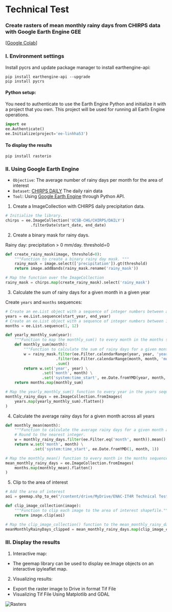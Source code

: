 
# Technical Test
### Create rasters of mean monthly rainy days from CHIRPS data with Google Earth Engine GEE

[[Google Colab](
https://colab.research.google.com/github/linh-ktran/technical-test-it4r/blob/main/Avg_rainy_days_rasters.ipynb)]

### I. Environment settings

Install pycrs and update package manager to install earthengine-api:
```
pip install earthengine-api --upgrade
pip install pycrs
```
#### Python setup:
You need to authenticate to use the Earth Engine Python and initialize it with a project that you own. This project will be used for running all Earth Engine operations.
```python
import ee
ee.Authenticate()
ee.Initialize(project='ee-linhha53')
```
#### To display the results
```
pip install rasterio
```

### II. Using Google Earth Engine

- `Objective`: The average number of rainy days per month for the area of interest
- `Dataset`:  [CHIRPS DAILY](https://www.chc.ucsb.edu/data/chirps) The daily rain data 
- `Tool`: Using [Google Earth Engine](https://developers.google.com/earth-engine)  through Python API.

1. Create a ImageCollection with CHIRPS daily precipitation data.
```python
# Initialize the library.
chirps = ee.ImageCollection('UCSB-CHG/CHIRPS/DAILY')
           .filterDate(start_date, end_date)
```

2. Create a binary mask for rainy days.

Rainy day: precipitation > 0 mm/day. threshold=0
```python
def create_rainy_mask(image, threshold=0):
    """Function to create a binary rainy day mask. """
    rainy_mask = image.select(['precipitation']).gt(threshold)
    return image.addBands(rainy_mask.rename('rainy_mask'))

# Map the function over the ImageCollection
rainy_mask = chirps.map(create_rainy_mask).select('rainy_mask')
```

3. Calculate the sum of rainy days for a given month in a given year

Create `years` and `months` sequences:
```python
# Create an ee.List object with a sequence of integer numbers between a start year and an end year
years = ee.List.sequence(start_year, end_year)
# Create an ee.List object with a sequence of integer numbers between 1 and 12 (months)
months = ee.List.sequence(1, 12)
```

```python
def yearly_monthly_sum(year):
    """Function to map the monthly_sum() to every month in the months sequences."""
    def monthly_sum(month):
        """Function to calculate the sum of rainy days for a given month in a given year."""
        w = rainy_mask.filter(ee.Filter.calendarRange(year, year, 'year')) \
                      .filter(ee.Filter.calendarRange(month, month, 'month')) \
                      .sum()
        return w.set('year', year) \
                .set('month', month) \
                .set('system:time_start', ee.Date.fromYMD(year, month, 1))
    return months.map(monthly_sum)
```
```python
# Map the yearly_monthly_sum() function to every year in the years sequence to get an ImageCollection with total rainy days in each month in each year
monthly_rainy_days = ee.ImageCollection.fromImages(
    years.map(yearly_monthly_sum).flatten()
)
```

4. Calculate the average rainy days for a given month across all years
```python
def monthly_mean(month):
    """Function to calculate the average rainy days for a given month across all years."""
    # Round to the nearest integer.
    w = monthly_rainy_days.filter(ee.Filter.eq('month', month)).mean().round()
    return w.set('month', month) \
            .set('system:time_start', ee.Date.fromYMD(1, month, 1))

# Map the monthly_mean() function to every month in the months sequence and make an ImageCollection from the obtained images
mean_monthly_rainy_days = ee.ImageCollection.fromImages(
    months.map(monthly_mean).flatten()
)
```

5. Clip to the area of interest

```python
# Add the area of interest
aoi = geemap.shp_to_ee("/content/drive/MyDrive/ENAC-IT4R Technical Test/data/aoi.shp")

def clip_image_collection(image):
    """Function to clip each image to the area of interest shapefile."""
    return image.clip(aoi)

# Map the clip_image_collection() function to the mean_monthly_rainy_days collection 
meanMonthlyRainyDays_clipped = mean_monthly_rainy_days.map(clip_image_collection)
```

### III. Display the results

1. Interactive map:
- The geemap library can be used to display ee.Image objects on an interactive ipyleaflet map.
2. Visualizing results:
- Export the raster image to Drive in format Tif File
- Visualizing Tif File Using Matplotlib and GDAL

![Rasters](/home/linh/GitHub/technical-test-it4r/rasters/Avg_rainy_days_January_to_June.png)
